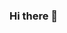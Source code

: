 ### Hi there 👋

<!--
**fidelord/fidelord** is a ✨ _special_ ✨ repository because its `README.md` (this file) appears on your GitHub profile.

Here are some ideas to get you started:

👋 Hi there, my name is Fidel Imasuen

👋 I'm a Data Analyst and a Data Scientist ethusiast

👀 I'm interested in Data and Business Analytics

🌱 I currently use Python, SQL, Excel and Business Intelligence tools like Power BI and Tableau for data querrying, manipulation and visualization

🎥 When I'm not coding, I am watching interesting and fun youtube videos on my favourite youtube channels 

💞️ I’m looking to collaborate on projects that would help me improve my skills and experience.
